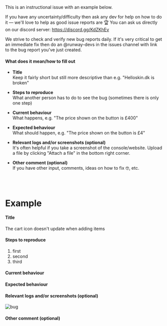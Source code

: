 This is an instructional issue with an example below.

If you have any uncertainty/difficulty then ask any dev for help on how to do it — we'll love to help as good issue reports are 🏆
You can ask us directly on our discord server: https://discord.gg/KdZKhEv

We strive to check and verify new bug reports daily. If it's very critical to get an immediate fix then do an @runway-devs in the issues channel with link to the bug report you've just created.

#### What does it mean/how to fill out 

- **Title**  
Keep it fairly short but still more descriptive than e.g. "Helloskin.dk is broken"

- **Steps to reproduce**  
What another person has to do to see the bug (sometimes there is only one step)

- **Current behaviour**  
What happens, e.g. "The price shown on the button is £400"

- **Expected behaviour**  
What should happen, e.g. "The price shown on the button is £4"

- **Relevant logs and/or screenshots (optional)**  
It's often helpful if you take a screenshot of the console/website.
Upload a file by clicking "Attach a file" in the bottom right corner.

- **Other comment (optional)**  
If you have other input, comments, ideas on how to fix 🤓, etc.

<br><br>
# Example

#### Title
The cart icon doesn't update when adding items

#### Steps to reproduce 
1. first
2. second
3. third

#### Current behaviour 


#### Expected behaviour 

#### Relevant logs and/or screenshots (optional)
![bug](img)

#### Other comment (optional)



